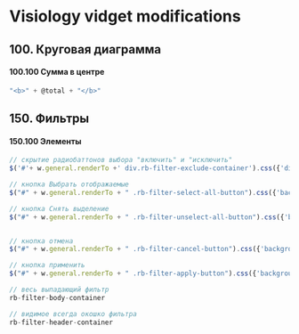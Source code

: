 # Visiology vidget modifications



## 100. Круговая диаграмма

#### 100.100	Cумма в центре

```javascript
"<b>" + @total + "</b>"
```

## 150. Фильтры

#### 150.100 Элементы

```javascript
// скрытие радиобаттонов выбора "включить" и "исключить"
$('#'+ w.general.renderTo +' div.rb-filter-exclude-container').css({'display': 'none'});

// кнопка Выбрать отображаемые
$("#" + w.general.renderTo + " .rb-filter-select-all-button").css({'background-color': 'tomato'});

// кнопка Снять выделение
$("#" + w.general.renderTo + " .rb-filter-unselect-all-button").css({'background-color': 'green'});


// кнопка отмена
$("#" + w.general.renderTo + " .rb-filter-cancel-button").css({'background-color': 'tomato'});

// кнопка применить
$("#" + w.general.renderTo + " .rb-filter-apply-button").css({'background-color': 'green'});

// весь выпадающий фильтр
rb-filter-body-container

// видимое всегда окошко фильтра
rb-filter-header-container
```

